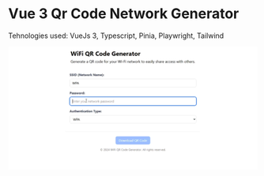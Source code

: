 # Vue 3 Qr Code Network Generator

Tehnologies used: VueJs 3, Typescript, Pinia, Playwright, Tailwind

![Alt text](./src/assets/preview.gif)
